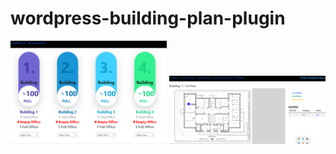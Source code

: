 # wordpress-building-plan-plugin

<img src='https://github.com/stnc/wordpress-building-plan-plugin/blob/main/s1.png?raw=true' width=250>
<img src='https://github.com/stnc/wordpress-building-plan-plugin/blob/main/s2.png?raw=true' width=250>